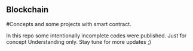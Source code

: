 ## Blockchain
#Concepts and some projects with smart contract.

In this repo some intentionally incomplete codes were published. Just for concept Understanding only.
Stay tune for more updates ;)
